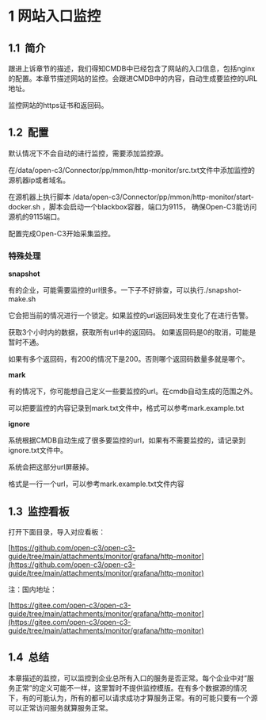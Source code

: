 # 1 网站入口监控

## 1.1  简介

跟进上诉章节的描述，我们得知CMDB中已经包含了网站的入口信息，包括nginx的配置。本章节描述网站的监控。会跟进CMDB中的内容，自动生成要监控的URL地址。

监控网站的https证书和返回码。

## 1.2  配置

默认情况下不会自动的进行监控，需要添加监控源。

在/data/open-c3/Connector/pp/mmon/http-monitor/src.txt文件中添加监控的源机器ip或者域名。

在源机器上执行脚本 /data/open-c3/Connector/pp/mmon/http-monitor/start-docker.sh ，脚本会启动一个blackbox容器，端口为9115， 确保Open-C3能访问源机的9115端口。

配置完成Open-C3开始采集监控。

### 特殊处理

**snapshot**

有的企业，可能需要监控的url很多。一下子不好排查，可以执行./snapshot-make.sh

它会把当前的情况进行一个锁定。如果监控的url返回码发生变化了在进行告警。

获取3个小时内的数据，获取所有url中的返回码。 如果返回码是0的取消，可能是暂时不通。

如果有多个返回码，有200的情况下是200。否则哪个返回码数量多就是哪个。

**mark**

有的情况下，你可能想自己定义一些要监控的url。在cmdb自动生成的范围之外。

可以把要监控的内容记录到mark.txt文件中，格式可以参考mark.example.txt

**ignore**

系统根据CMDB自动生成了很多要监控的url，如果有不需要监控的，请记录到ignore.txt文件中。

系统会把这部分url屏蔽掉。

格式是一行一个url，可以参考mark.example.txt文件内容

## 1.3  监控看板

打开下面目录，导入对应看板：

[https://github.com/open-c3/open-c3-guide/tree/main/attachments/monitor/grafana/http-monitor](https://github.com/open-c3/open-c3-guide/tree/main/attachments/monitor/grafana/http-monitor)

注：国内地址：

[https://gitee.com/open-c3/open-c3-guide/tree/main/attachments/monitor/grafana/http-monitor](https://gitee.com/open-c3/open-c3-guide/tree/main/attachments/monitor/grafana/http-monitor)

## 1.4  总结

本章描述的监控，可以监控到企业总所有入口的服务是否正常。每个企业中对“服务正常”的定义可能不一样，这里暂时不提供监控模版。在有多个数据源的情况下，有的可能认为，所有的都可以请求成功才算服务正常。有的可能只要有一个源可以正常访问服务就算服务正常。
